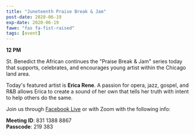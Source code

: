 ```yaml
---
title: "Juneteenth Praise Break & Jam"
post-date: 2020-06-19
exp-date: 2020-06-19
fawe: "fas fa-fist-raised"
tags: [event]
---
```

**12 PM**

St. Benedict the African continues the "Praise Break & Jam" series today that supports, celebrates, and encourages young artist within the Chicago land area.

Today's featured artist is <b>Erica Rene</b>. A passion for opera, jazz, gospel, and R&B allows Erica to create a sound of her own that tells her truth with intent to help others do the same.

Join us through <a href="http://facebook.com/sbaparish" target="_blank">Facebook Live</a> or with Zoom with the following info:

<p class="text-danger"><b>Meeting ID</b>: 831 1388 8867
<br>
<b>Passcode</b>: 219 383
</p>